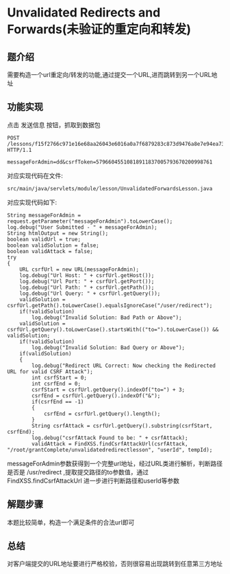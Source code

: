 # Unvalidated Redirects and Forwards(未验证的重定向和转发)

## 题介绍
需要构造一个url重定向/转发的功能,通过提交一个URL,进而跳转到另一个URL地址 

## 功能实现 
点击 发送信息 按钮，抓取到数据包 
```
POST /lessons/f15f2766c971e16e68aa26043e6016a0a7f6879283c873d9476a8e7e94ea736f HTTP/1.1

messageForAdmin=dd&csrfToken=57966045510818911837005793670200998761
```
对应实现代码在文件:  
```
src/main/java/servlets/module/lesson/UnvalidatedForwardsLesson.java
```
对应实现代码如下:
```
String messageForAdmin = request.getParameter("messageForAdmin").toLowerCase();
log.debug("User Submitted - " + messageForAdmin);
String htmlOutput = new String();
boolean validUrl = true;
boolean validSolution = false;
boolean validAttack = false;
try
{
	URL csrfUrl = new URL(messageForAdmin);
	log.debug("Url Host: " + csrfUrl.getHost());
	log.debug("Url Port: " + csrfUrl.getPort());
	log.debug("Url Path: " + csrfUrl.getPath());
	log.debug("Url Query: " + csrfUrl.getQuery());
	validSolution = csrfUrl.getPath().toLowerCase().equalsIgnoreCase("/user/redirect");
	if(!validSolution)
		log.debug("Invalid Solution: Bad Path or Above");
	validSolution = csrfUrl.getQuery().toLowerCase().startsWith(("to=").toLowerCase()) && validSolution;
	if(!validSolution)
		log.debug("Invalid Solution: Bad Query or Above");
	if(validSolution)
	{
		log.debug("Redirect URL Correct: Now checking the Redirected URL for valid CSRF Attack");
		int csrfStart = 0;
		int csrfEnd = 0;
		csrfStart = csrfUrl.getQuery().indexOf("to=") + 3;
		csrfEnd = csrfUrl.getQuery().indexOf("&");
		if(csrfEnd == -1)
		{
			csrfEnd = csrfUrl.getQuery().length();
		}
		String csrfAttack = csrfUrl.getQuery().substring(csrfStart, csrfEnd);
		log.debug("csrfAttack Found to be: " + csrfAttack);
		validAttack = FindXSS.findCsrfAttackUrl(csrfAttack, "/root/grantComplete/unvalidatedredirectlesson", "userId", tempId);
```
messageForAdmin参数获得到一个完整url地址，经过URL类进行解析，判断路径是否是 /usr/redirect ,提取提交路径的to参数值，通过FindXSS.findCsrfAttackUrl 进一步进行判断路径和userId等参数 

## 解题步骤  
本题比较简单，构造一个满足条件的合法url即可 

## 总结  

对客户端提交的URL地址要进行严格校验，否则很容易出现跳转到任意第三方地址 

